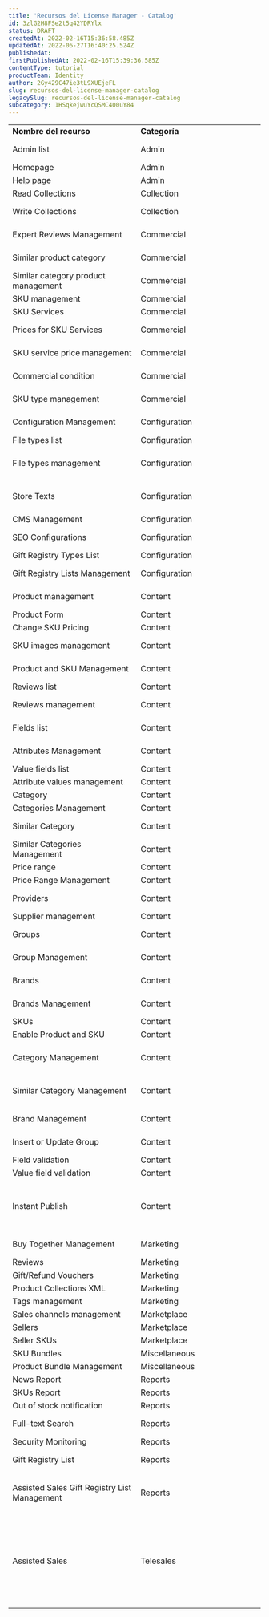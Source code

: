```yaml
---
title: 'Recursos del License Manager - Catalog'
id: 3zlG2H8FSe2t5q42YDRYlx
status: DRAFT
createdAt: 2022-02-16T15:36:58.485Z
updatedAt: 2022-06-27T16:40:25.524Z
publishedAt: 
firstPublishedAt: 2022-02-16T15:39:36.585Z
contentType: tutorial
productTeam: Identity
author: 2Gy429C47ie3tL9XUEjeFL
slug: recursos-del-license-manager-catalog
legacySlug: recursos-del-license-manager-catalog
subcategory: 1HSqkejwuYcQSMC400uY84
---
```


<table class="w-100 center mv7 bb b--gray" style="border-spacing: 0px; border-collapse: collapse;">
  <tr class="bb b--muted-3">
   <td class="t-body pa5" style="min-width: 15rem;"><strong>Nombre del recurso</strong>
   </td>
   <td class="t-body pa5" style="min-width: 15rem;"><strong>Categoría</strong>
   </td>
   <td class="t-body pa5" style="min-width: 15rem;"><strong>Descripción</strong>
   </td>
  </tr>
  <tr class="bb b--muted-3">
   <td class="t-body pa5" style="min-width: 15rem;">Admin list
   </td>
   <td class="t-body pa5" style="min-width: 15rem;">Admin
   </td>
   <td class="t-body pa5" style="min-width: 15rem;">Listas de los administradores del sistema
   </td>
  </tr>
  <tr class="bb b--muted-3">
   <td class="t-body pa5" style="min-width: 15rem;">Homepage
   </td>
   <td class="t-body pa5" style="min-width: 15rem;">Admin
   </td>
   <td class="t-body pa5" style="min-width: 15rem;">Página de inicio
   </td>
  </tr>
  <tr class="bb b--muted-3">
   <td class="t-body pa5" style="min-width: 15rem;">Help page
   </td>
   <td class="t-body pa5" style="min-width: 15rem;">Admin
   </td>
   <td class="t-body pa5" style="min-width: 15rem;">Ayuda en casa
   </td>
  </tr>
  <tr class="bb b--muted-3">
   <td class="t-body pa5" style="min-width: 15rem;">Read Collections
   </td>
   <td class="t-body pa5" style="min-width: 15rem;">Collection
   </td>
   <td class="t-body pa5" style="min-width: 15rem;">Te permite ver colecciones
   </td>
  </tr>
  <tr class="bb b--muted-3">
   <td class="t-body pa5" style="min-width: 15rem;">Write Collections
   </td>
   <td class="t-body pa5" style="min-width: 15rem;">Collection
   </td>
   <td class="t-body pa5" style="min-width: 15rem;">Te permite crear una nueva colección de productos
   </td>
  </tr>
  <tr class="bb b--muted-3">
   <td class="t-body pa5" style="min-width: 15rem;">Expert Reviews Management
   </td>
   <td class="t-body pa5" style="min-width: 15rem;">Commercial
   </td>
   <td class="t-body pa5" style="min-width: 15rem;">Formulario de registro de opinión de expertos
   </td>
  </tr>
  <tr class="bb b--muted-3">
   <td class="t-body pa5" style="min-width: 15rem;">Similar product category
   </td>
   <td class="t-body pa5" style="min-width: 15rem;">Commercial
   </td>
   <td class="t-body pa5" style="min-width: 15rem;">Añadir una categoría similar al producto
   </td>
  </tr>
  <tr class="bb b--muted-3">
   <td class="t-body pa5" style="min-width: 15rem;">Similar category product management
   </td>
   <td class="t-body pa5" style="min-width: 15rem;">Commercial
   </td>
   <td class="t-body pa5" style="min-width: 15rem;">Categoría de registro del producto Similar
   </td>
  </tr>
  <tr class="bb b--muted-3">
   <td class="t-body pa5" style="min-width: 15rem;">SKU management
   </td>
   <td class="t-body pa5" style="min-width: 15rem;">Commercial
   </td>
   <td class="t-body pa5" style="min-width: 15rem;">Formulario de registro de SKU
   </td>
  </tr>
  <tr class="bb b--muted-3">
   <td class="t-body pa5" style="min-width: 15rem;">SKU Services
   </td>
   <td class="t-body pa5" style="min-width: 15rem;">Commercial
   </td>
   <td class="t-body pa5" style="min-width: 15rem;">Servicios de sku
   </td>
  </tr>
  <tr class="bb b--muted-3">
   <td class="t-body pa5" style="min-width: 15rem;">Prices for SKU Services
   </td>
   <td class="t-body pa5" style="min-width: 15rem;">Commercial
   </td>
   <td class="t-body pa5" style="min-width: 15rem;">Lista de valores de servicio de SKU
   </td>
  </tr>
  <tr class="bb b--muted-3">
   <td class="t-body pa5" style="min-width: 15rem;">SKU service price management
   </td>
   <td class="t-body pa5" style="min-width: 15rem;">Commercial
   </td>
   <td class="t-body pa5" style="min-width: 15rem;">Formulario de registro de servicio de SKU
   </td>
  </tr>
  <tr class="bb b--muted-3">
   <td class="t-body pa5" style="min-width: 15rem;">Commercial condition
   </td>
   <td class="t-body pa5" style="min-width: 15rem;">Commercial
   </td>
   <td class="t-body pa5" style="min-width: 15rem;">Definición de políticas comerciales.
   </td>
  </tr>
  <tr class="bb b--muted-3">
   <td class="t-body pa5" style="min-width: 15rem;">SKU type management
   </td>
   <td class="t-body pa5" style="min-width: 15rem;">Commercial
   </td>
   <td class="t-body pa5" style="min-width: 15rem;">Formulario de tipo de servicio SKU
   </td>
  </tr>
  <tr class="bb b--muted-3">
   <td class="t-body pa5" style="min-width: 15rem;">Configuration Management
   </td>
   <td class="t-body pa5" style="min-width: 15rem;">Configuration
   </td>
   <td class="t-body pa5" style="min-width: 15rem;">Formulario de registro de configuración
   </td>
  </tr>
  <tr class="bb b--muted-3">
   <td class="t-body pa5" style="min-width: 15rem;">File types list
   </td>
   <td class="t-body pa5" style="min-width: 15rem;">Configuration
   </td>
   <td class="t-body pa5" style="min-width: 15rem;">Lista de tipos de archivos
   </td>
  </tr>
  <tr class="bb b--muted-3">
   <td class="t-body pa5" style="min-width: 15rem;">File types management
   </td>
   <td class="t-body pa5" style="min-width: 15rem;">Configuration
   </td>
   <td class="t-body pa5" style="min-width: 15rem;">Formulario de registro de tamaños de imagen estándar y otros archivos.
   </td>
  </tr>
  <tr class="bb b--muted-3">
   <td class="t-body pa5" style="min-width: 15rem;">Store Texts
   </td>
   <td class="t-body pa5" style="min-width: 15rem;">Configuration
   </td>
   <td class="t-body pa5" style="min-width: 15rem;">Herramienta de desarrollador con todos los textos de la base de la tienda.
   </td>
  </tr>
  <tr class="bb b--muted-3">
   <td class="t-body pa5" style="min-width: 15rem;">CMS Management
   </td>
   <td class="t-body pa5" style="min-width: 15rem;">Configuration
   </td>
   <td class="t-body pa5" style="min-width: 15rem;">Configuración de CMS (PORTAL)
   </td>
  </tr>
  <tr class="bb b--muted-3">
   <td class="t-body pa5" style="min-width: 15rem;">SEO Configurations
   </td>
   <td class="t-body pa5" style="min-width: 15rem;">Configuration
   </td>
   <td class="t-body pa5" style="min-width: 15rem;">Configuración de contenido SEO (robots.txt)
   </td>
  </tr>
  <tr class="bb b--muted-3">
   <td class="t-body pa5" style="min-width: 15rem;">Gift Registry Types List
   </td>
   <td class="t-body pa5" style="min-width: 15rem;">Configuration
   </td>
   <td class="t-body pa5" style="min-width: 15rem;">Listado de tipos de lista
   </td>
  </tr>
  <tr class="bb b--muted-3">
   <td class="t-body pa5" style="min-width: 15rem;">Gift Registry Lists Management
   </td>
   <td class="t-body pa5" style="min-width: 15rem;">Configuration
   </td>
   <td class="t-body pa5" style="min-width: 15rem;">Formulario de lista de creación y edición (Lista de regalos)
   </td>
  </tr>
  <tr class="bb b--muted-3">
   <td class="t-body pa5" style="min-width: 15rem;">Product management
   </td>
   <td class="t-body pa5" style="min-width: 15rem;">Content
   </td>
   <td class="t-body pa5" style="min-width: 15rem;">Ver la pantalla del registro y el cambio de producto.
   </td>
  </tr>
  <tr class="bb b--muted-3">
   <td class="t-body pa5" style="min-width: 15rem;">Product Form
   </td>
   <td class="t-body pa5" style="min-width: 15rem;">Content
   </td>
   <td class="t-body pa5" style="min-width: 15rem;">Acceso a la pantalla del producto.
   </td>
  </tr>
  <tr class="bb b--muted-3">
   <td class="t-body pa5" style="min-width: 15rem;">Change SKU Pricing
   </td>
   <td class="t-body pa5" style="min-width: 15rem;">Content
   </td>
   <td class="t-body pa5" style="min-width: 15rem;">Cambiar los precios de los skus
   </td>
  </tr>
  <tr class="bb b--muted-3">
   <td class="t-body pa5" style="min-width: 15rem;">SKU images management
   </td>
   <td class="t-body pa5" style="min-width: 15rem;">Content
   </td>
   <td class="t-body pa5" style="min-width: 15rem;">Insertar y cambiar imágenes de sku
   </td>
  </tr>
  <tr class="bb b--muted-3">
   <td class="t-body pa5" style="min-width: 15rem;">Product and SKU Management
   </td>
   <td class="t-body pa5" style="min-width: 15rem;">Content
   </td>
   <td class="t-body pa5" style="min-width: 15rem;">Cambio e inclusión del producto y SKU.
   </td>
  </tr>
  <tr class="bb b--muted-3">
   <td class="t-body pa5" style="min-width: 15rem;">Reviews list
   </td>
   <td class="t-body pa5" style="min-width: 15rem;">Content
   </td>
   <td class="t-body pa5" style="min-width: 15rem;">Listar todas las reseñas
   </td>
  </tr>
  <tr class="bb b--muted-3">
   <td class="t-body pa5" style="min-width: 15rem;">Reviews management
   </td>
   <td class="t-body pa5" style="min-width: 15rem;">Content
   </td>
   <td class="t-body pa5" style="min-width: 15rem;">Formulario de registro de evaluación
   </td>
  </tr>
  <tr class="bb b--muted-3">
   <td class="t-body pa5" style="min-width: 15rem;">Fields list
   </td>
   <td class="t-body pa5" style="min-width: 15rem;">Content
   </td>
   <td class="t-body pa5" style="min-width: 15rem;">Enumera todos los campos del sistema
   </td>
  </tr>
  <tr class="bb b--muted-3">
   <td class="t-body pa5" style="min-width: 15rem;">Attributes Management
   </td>
   <td class="t-body pa5" style="min-width: 15rem;">Content
   </td>
   <td class="t-body pa5" style="min-width: 15rem;">Formularios para el registro de campo
   </td>
  </tr>
  <tr class="bb b--muted-3">
   <td class="t-body pa5" style="min-width: 15rem;">Value fields list
   </td>
   <td class="t-body pa5" style="min-width: 15rem;">Content
   </td>
   <td class="t-body pa5" style="min-width: 15rem;">Lista de valores de campo
   </td>
  </tr>
  <tr class="bb b--muted-3">
   <td class="t-body pa5" style="min-width: 15rem;">Attribute values management
   </td>
   <td class="t-body pa5" style="min-width: 15rem;">Content
   </td>
   <td class="t-body pa5" style="min-width: 15rem;">Forma de registro de un campo
   </td>
  </tr>
  <tr class="bb b--muted-3">
   <td class="t-body pa5" style="min-width: 15rem;">Category
   </td>
   <td class="t-body pa5" style="min-width: 15rem;">Content
   </td>
   <td class="t-body pa5" style="min-width: 15rem;">Listar todas las categorías
   </td>
  </tr>
  <tr class="bb b--muted-3">
   <td class="t-body pa5" style="min-width: 15rem;">Categories Management
   </td>
   <td class="t-body pa5" style="min-width: 15rem;">Content
   </td>
   <td class="t-body pa5" style="min-width: 15rem;">Categoría Formulario de Registro
   </td>
  </tr>
  <tr class="bb b--muted-3">
   <td class="t-body pa5" style="min-width: 15rem;">Similar Category
   </td>
   <td class="t-body pa5" style="min-width: 15rem;">Content
   </td>
   <td class="t-body pa5" style="min-width: 15rem;">Listar todas las categorías similares
   </td>
  </tr>
  <tr class="bb b--muted-3">
   <td class="t-body pa5" style="min-width: 15rem;">Similar Categories Management
   </td>
   <td class="t-body pa5" style="min-width: 15rem;">Content
   </td>
   <td class="t-body pa5" style="min-width: 15rem;">Formulario de categoría similar
   </td>
  </tr>
  <tr class="bb b--muted-3">
   <td class="t-body pa5" style="min-width: 15rem;">Price range
   </td>
   <td class="t-body pa5" style="min-width: 15rem;">Content
   </td>
   <td class="t-body pa5" style="min-width: 15rem;">Listar todos los rangos de precios
   </td>
  </tr>
  <tr class="bb b--muted-3">
   <td class="t-body pa5" style="min-width: 15rem;">Price Range Management
   </td>
   <td class="t-body pa5" style="min-width: 15rem;">Content
   </td>
   <td class="t-body pa5" style="min-width: 15rem;">Formulario de registro de precios
   </td>
  </tr>
  <tr class="bb b--muted-3">
   <td class="t-body pa5" style="min-width: 15rem;">Providers
   </td>
   <td class="t-body pa5" style="min-width: 15rem;">Content
   </td>
   <td class="t-body pa5" style="min-width: 15rem;">Listar los registros de los vendedores en el sistema.
   </td>
  </tr>
  <tr class="bb b--muted-3">
   <td class="t-body pa5" style="min-width: 15rem;">Supplier management
   </td>
   <td class="t-body pa5" style="min-width: 15rem;">Content
   </td>
   <td class="t-body pa5" style="min-width: 15rem;">Formulario de catastro proveedor
   </td>
  </tr>
  <tr class="bb b--muted-3">
   <td class="t-body pa5" style="min-width: 15rem;">Groups
   </td>
   <td class="t-body pa5" style="min-width: 15rem;">Content
   </td>
   <td class="t-body pa5" style="min-width: 15rem;">Enumera todos los grupos de categorías
   </td>
  </tr>
  <tr class="bb b--muted-3">
   <td class="t-body pa5" style="min-width: 15rem;">Group Management
   </td>
   <td class="t-body pa5" style="min-width: 15rem;">Content
   </td>
   <td class="t-body pa5" style="min-width: 15rem;">Categoría Formulario de registro de grupo
   </td>
  </tr>
  <tr class="bb b--muted-3">
   <td class="t-body pa5" style="min-width: 15rem;">Brands
   </td>
   <td class="t-body pa5" style="min-width: 15rem;">Content
   </td>
   <td class="t-body pa5" style="min-width: 15rem;">Enumera todas las marcas registradas.
   </td>
  </tr>
  <tr class="bb b--muted-3">
   <td class="t-body pa5" style="min-width: 15rem;">Brands Management
   </td>
   <td class="t-body pa5" style="min-width: 15rem;">Content
   </td>
   <td class="t-body pa5" style="min-width: 15rem;">Formulario de formulario de mercado
   </td>
  </tr>
  <tr class="bb b--muted-3">
   <td class="t-body pa5" style="min-width: 15rem;">SKUs
   </td>
   <td class="t-body pa5" style="min-width: 15rem;">Content
   </td>
   <td class="t-body pa5" style="min-width: 15rem;">Listar todos los skus registrados
   </td>
  </tr>
  <tr class="bb b--muted-3">
   <td class="t-body pa5" style="min-width: 15rem;">Enable Product and SKU
   </td>
   <td class="t-body pa5" style="min-width: 15rem;">Content
   </td>
   <td class="t-body pa5" style="min-width: 15rem;">Activación del producto y SKU
   </td>
  </tr>
  <tr class="bb b--muted-3">
   <td class="t-body pa5" style="min-width: 15rem;">Category Management
   </td>
   <td class="t-body pa5" style="min-width: 15rem;">Content
   </td>
   <td class="t-body pa5" style="min-width: 15rem;">Verificación de acceso para la inclusión o cambio de nueva categoría.
   </td>
  </tr>
  <tr class="bb b--muted-3">
   <td class="t-body pa5" style="min-width: 15rem;">Similar Category Management
   </td>
   <td class="t-body pa5" style="min-width: 15rem;">Content
   </td>
   <td class="t-body pa5" style="min-width: 15rem;">Verificación de acceso para inclusión o cambio de nueva categoría similar.
   </td>
  </tr>
  <tr class="bb b--muted-3">
   <td class="t-body pa5" style="min-width: 15rem;">Brand Management
   </td>
   <td class="t-body pa5" style="min-width: 15rem;">Content
   </td>
   <td class="t-body pa5" style="min-width: 15rem;">Validación para la inserción o cambio de marca.
   </td>
  </tr>
  <tr class="bb b--muted-3">
   <td class="t-body pa5" style="min-width: 15rem;">Insert or Update Group
   </td>
   <td class="t-body pa5" style="min-width: 15rem;">Content
   </td>
   <td class="t-body pa5" style="min-width: 15rem;">Insertar o cambiar dentro del grupo de categorías
   </td>
  </tr>
  <tr class="bb b--muted-3">
   <td class="t-body pa5" style="min-width: 15rem;">Field validation
   </td>
   <td class="t-body pa5" style="min-width: 15rem;">Content
   </td>
   <td class="t-body pa5" style="min-width: 15rem;">Validación de campo
   </td>
  </tr>
  <tr class="bb b--muted-3">
   <td class="t-body pa5" style="min-width: 15rem;">Value field validation
   </td>
   <td class="t-body pa5" style="min-width: 15rem;">Content
   </td>
   <td class="t-body pa5" style="min-width: 15rem;">Validación del valor de campo
   </td>
  </tr>
  <tr class="bb b--muted-3">
   <td class="t-body pa5" style="min-width: 15rem;">Instant Publish
   </td>
   <td class="t-body pa5" style="min-width: 15rem;">Content
   </td>
   <td class="t-body pa5" style="min-width: 15rem;">Esta característica permite a un usuario publicar instantáneamente un producto usando la aplicación IO de publicación instantánea.
   </td>
  </tr>
  <tr class="bb b--muted-3">
   <td class="t-body pa5" style="min-width: 15rem;">Buy Together Management
   </td>
   <td class="t-body pa5" style="min-width: 15rem;">Marketing
   </td>
   <td class="t-body pa5" style="min-width: 15rem;">Comprar un formulario de catastro juntos
   </td>
  </tr>
  <tr class="bb b--muted-3">
   <td class="t-body pa5" style="min-width: 15rem;">Reviews
   </td>
   <td class="t-body pa5" style="min-width: 15rem;">Marketing
   </td>
   <td class="t-body pa5" style="min-width: 15rem;">Banco de fotos de Sku
   </td>
  </tr>
  <tr class="bb b--muted-3">
   <td class="t-body pa5" style="min-width: 15rem;">Gift/Refund Vouchers
   </td>
   <td class="t-body pa5" style="min-width: 15rem;">Marketing
   </td>
   <td class="t-body pa5" style="min-width: 15rem;">Crea compra de cupones
   </td>
  </tr>
  <tr class="bb b--muted-3">
   <td class="t-body pa5" style="min-width: 15rem;">Product Collections XML
   </td>
   <td class="t-body pa5" style="min-width: 15rem;">Marketing
   </td>
   <td class="t-body pa5" style="min-width: 15rem;">XML de colecciones
   </td>
  </tr>
  <tr class="bb b--muted-3">
   <td class="t-body pa5" style="min-width: 15rem;">Tags management
   </td>
   <td class="t-body pa5" style="min-width: 15rem;">Marketing
   </td>
   <td class="t-body pa5" style="min-width: 15rem;">Control de Word - Etiquetas
   </td>
  </tr>
  <tr class="bb b--muted-3">
   <td class="t-body pa5" style="min-width: 15rem;">Sales channels management
   </td>
   <td class="t-body pa5" style="min-width: 15rem;">Marketplace
   </td>
   <td class="t-body pa5" style="min-width: 15rem;">Lista de políticas comerciales
   </td>
  </tr>
  <tr class="bb b--muted-3">
   <td class="t-body pa5" style="min-width: 15rem;">Sellers
   </td>
   <td class="t-body pa5" style="min-width: 15rem;">Marketplace
   </td>
   <td class="t-body pa5" style="min-width: 15rem;">Lista de vendedores (tiendas)
   </td>
  </tr>
  <tr class="bb b--muted-3">
   <td class="t-body pa5" style="min-width: 15rem;">Seller SKUs
   </td>
   <td class="t-body pa5" style="min-width: 15rem;">Marketplace
   </td>
   <td class="t-body pa5" style="min-width: 15rem;">Lista de Sku Sellers
   </td>
  </tr>
  <tr class="bb b--muted-3">
   <td class="t-body pa5" style="min-width: 15rem;">SKU Bundles
   </td>
   <td class="t-body pa5" style="min-width: 15rem;">Miscellaneous
   </td>
   <td class="t-body pa5" style="min-width: 15rem;">Interfaz de kit con skus
   </td>
  </tr>
  <tr class="bb b--muted-3">
   <td class="t-body pa5" style="min-width: 15rem;">Product Bundle Management
   </td>
   <td class="t-body pa5" style="min-width: 15rem;">Miscellaneous
   </td>
   <td class="t-body pa5" style="min-width: 15rem;">Formulario de catastro gatito
   </td>
  </tr>
  <tr class="bb b--muted-3">
   <td class="t-body pa5" style="min-width: 15rem;">News Report
   </td>
   <td class="t-body pa5" style="min-width: 15rem;">Reports
   </td>
   <td class="t-body pa5" style="min-width: 15rem;">Informe de boletines
   </td>
  </tr>
  <tr class="bb b--muted-3">
   <td class="t-body pa5" style="min-width: 15rem;">SKUs Report
   </td>
   <td class="t-body pa5" style="min-width: 15rem;">Reports
   </td>
   <td class="t-body pa5" style="min-width: 15rem;">Informe de skus
   </td>
  </tr>
  <tr class="bb b--muted-3">
   <td class="t-body pa5" style="min-width: 15rem;">Out of stock notification
   </td>
   <td class="t-body pa5" style="min-width: 15rem;">Reports
   </td>
   <td class="t-body pa5" style="min-width: 15rem;">Solicitud de informe de decirme
   </td>
  </tr>
  <tr class="bb b--muted-3">
   <td class="t-body pa5" style="min-width: 15rem;">Full-text Search
   </td>
   <td class="t-body pa5" style="min-width: 15rem;">Reports
   </td>
   <td class="t-body pa5" style="min-width: 15rem;">Informe de búsqueda de texto completo
   </td>
  </tr>
  <tr class="bb b--muted-3">
   <td class="t-body pa5" style="min-width: 15rem;">Security Monitoring
   </td>
   <td class="t-body pa5" style="min-width: 15rem;">Reports
   </td>
   <td class="t-body pa5" style="min-width: 15rem;">Monitoreo de seguridad
   </td>
  </tr>
  <tr class="bb b--muted-3">
   <td class="t-body pa5" style="min-width: 15rem;">Gift Registry List
   </td>
   <td class="t-body pa5" style="min-width: 15rem;">Reports
   </td>
   <td class="t-body pa5" style="min-width: 15rem;">Ver todas las listas (Lista de regalos)
   </td>
  </tr>
  <tr class="bb b--muted-3">
   <td class="t-body pa5" style="min-width: 15rem;">Assisted Sales Gift Registry List Management
   </td>
   <td class="t-body pa5" style="min-width: 15rem;">Reports
   </td>
   <td class="t-body pa5" style="min-width: 15rem;">Permite al administrador administrar las listas de un usuario en el sitio, como si fuera propio.
   </td>
  </tr>
  <tr class="bb b--muted-3">
   <td class="t-body pa5" style="min-width: 15rem;">Assisted Sales
   </td>
   <td class="t-body pa5" style="min-width: 15rem;">Telesales
   </td>
   <td class="t-body pa5" style="min-width: 15rem;">Después de iniciar sesión, el usuario se redirige al sitio de Televise www.sualoja.com.br/a/televendas. De esta manera, el operador puede hacer operaciones en la tienda en nombre del cliente. Aparecerá una barra en la parte superior de la pantalla.
   </td>
  </tr>
</table>

